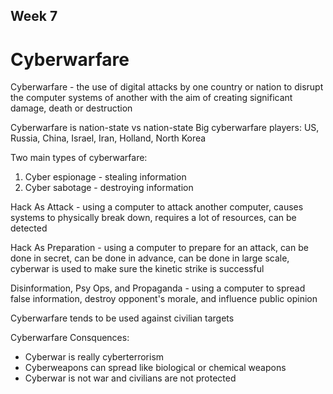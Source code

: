 ## Week 7

# Cyberwarfare

Cyberwarfare - the use of digital attacks by one country or nation to disrupt the computer systems of another with the aim of creating significant damage, death or destruction

Cyberwarfare is nation-state vs nation-state
Big cyberwarfare players: US, Russia, China, Israel, Iran, Holland, North Korea

Two main types of cyberwarfare:
1. Cyber espionage - stealing information
2. Cyber sabotage - destroying information

Hack As Attack - using a computer to attack another computer, causes systems to physically break down, requires a lot of resources, can be detected

Hack As Preparation - using a computer to prepare for an attack, can be done in secret, can be done in advance, can be done in large scale, cyberwar is used to make sure the kinetic strike is successful

Disinformation, Psy Ops, and Propaganda - using a computer to spread false information, destroy opponent's morale, and influence public opinion

Cyberwarfare tends to be used against civilian targets 

Cyberwarfare Consquences:
- Cyberwar is really cyberterrorism
- Cyberweapons can spread like biological or chemical weapons
- Cyberwar is not war and civilians are not protected
